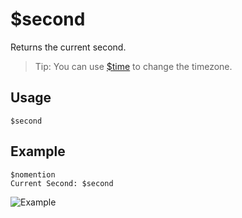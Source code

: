 # $second
Returns the current second.
> Tip: You can use [$time](https://nilpointer-software.github.io/bdfd-wiki/bdscript/time.html) to change the timezone.

## Usage
```
$second
```

## Example
```
$nomention
Current Second: $second
```

![Example](https://user-images.githubusercontent.com/69215413/122828969-58c23180-d2b4-11eb-8b83-b20f6969fa6f.png)
